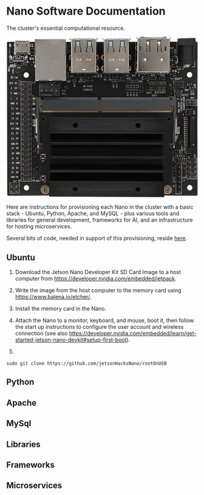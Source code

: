 # Nano Software Documentation
The cluster's essential computational resource.

<img src="/Documentation/Images/Jetson Nano.jpg" alt="Jetson Nano">

Here are instructions for provisioning each Nano in the cluster with a basic stack - Ubuntu, Python, Apache, and MySQL - plus various tools and libraries for general development, frameworks for AI, and an infrastructure for hosting microservices.

Several bits of code, needed in support of this provisioning, reside <a href="../nano">here</a>.

 ## Ubuntu
 
 1.	Download the Jetson Nano Developer Kit SD Card Image to a host computer from https://developer.nvidia.com/embedded/jetpack.
 
 2.	Write the image from the host computer to the memory card using https://www.balena.io/etcher/.
 
 3. Install the memory card in the Nano.
 
 4. Attach the Nano to a monitor, keyboard, and mouse, boot it, then follow the start up instructions to configure the user account and wireless connection (see also https://developer.nvidia.com/embedded/learn/get-started-jetson-nano-devkit#setup-first-boot).
 
 5. 
 
 ```
 sudo git clone https://github.com/jetsonHacksNano/rootOnUSB
 ```
 
 ## Python
 
 ## Apache
 
 ## MySql
 
 ## Libraries
 
 ## Frameworks
 
 ## Microservices
